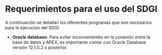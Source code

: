 # Requerimientos para el uso del SDGI 

A continuación se detallan los diferentes programas que son necesarios para la ejecucion del SDGI.

- **Oracle database**:  Para evitar inconvenientes en la conexión entre la base de datos y APEX, es importante contar con Oracle Database versión 12.1.0.2 o posterior. 

